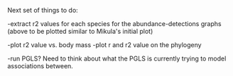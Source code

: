 Next set of things to do: 


-extract r2 values for each species for the abundance-detections graphs
(above to be plotted similar to Mikula's initial plot)

-plot r2 value vs. body mass
-plot r and r2 value on the phylogeny


-run PGLS? Need to think about what the PGLS is currently trying to model associations between.  